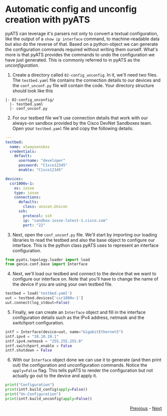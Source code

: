 # Automatic config and unconfig creation with pyATS

pyATS can leverage it's parsers not only to convert a textual configuration, like the output of a `show ip interface` command, to machine-readable data but also do the reverse of that. Based on a python-object we can generate the configuration commands required without writing them ourself. What's more is that pyATS provides the commands to undo the configuration we have just generated. This is commonly referred to in pyATS as the *unconfiguration*. 

1. Create a directory called `02-config_unconfig`. In it, we'll need two files. The `testbed.yaml` file contains the connection details to our devices and the `conf_unconf.py` file will contain the code. Your directory structure should look like this
```
|- 02-config_unconfig/
  |- testbed.yaml
  |- conf_unconf.py
```
2. For our testbed file we'll use connection details that work with our always-on sandbox provided by the Cisco DevNet Sandboxes team. Open your `testbed.yaml` file and copy the following details:

```yaml
---
testbed:
  name: alwaysonsbxs
  credentials: 
    default:
      username: "developer"
      password: "C1sco12345"
      enable: "C1sco12345"

devices:
  csr1000v-1:
    os: iosxe
    type: iosxe
    connections:
      defaults:
        class: unicon.Unicon
      ssh:
        protocol: ssh
        ip: "sandbox-iosxe-latest-1.cisco.com"
        port: "22"
```
3. Next, open the `conf_unconf.py` file. We'll start by importing our loading libraries to read the testbed and also the base object to configure our interface. This is the python class pyATS uses to represent an interface configuration.

```python
from pyats.topology.loader import load
from genie.conf.base import Interface
```
4. Next, we'll load our testbed and connect to the device that we want to configure our interface on. Note that you'll have to change the name of the device if you are using your own testbed file.
```python
testbed = load('testbed.yaml')
uut = testbed.devices['csr1000v-1']
uut.connect(log_stdout=False)
```
5. Finally, we can create an `Interface` object and fill in the interface configuration details such as the IPv4 address, netmask and the switchport configuration.
```python
intf = Interface(device=uut, name="GigabitEthernet5")
intf.ipv4 = "10.10.28.1"
intf.ipv4.netmask = "255.255.255.0"
intf.switchport_enable = False
intf.shutdown = False
```
6. With our `Interface` object done we can use it to generate (and then print out) the configuration and unconfiguration commands. Notice the `apply=False` flag. This tells pyATS to render the configuration but not actually go out to the device and apply it. 
```python
print("Configuration")
print(intf.build_config(apply=False))
print("Un-Configuration")
print(intf.build_unconfig(apply=False))
```

<div align="right">
   
   [Previous](../01-ssot_gitlab_netbox/) - [Next](../03-pyats_bgp/)
</div>